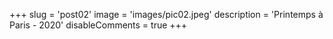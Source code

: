 +++
slug = 'post02'
image = 'images/pic02.jpeg'
description = 'Printemps à Paris - 2020'
disableComments = true
+++